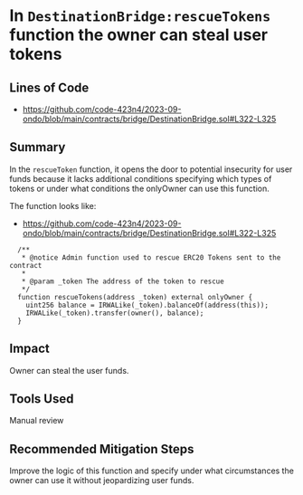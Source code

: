 # In `DestinationBridge:rescueTokens` function the owner can steal user tokens

## Lines of Code
- https://github.com/code-423n4/2023-09-ondo/blob/main/contracts/bridge/DestinationBridge.sol#L322-L325

## Summary
In the `rescueToken` function, it opens the door to potential insecurity for user funds because it lacks additional conditions specifying which types of tokens or under what conditions the onlyOwner can use this function.

The function looks like:
- https://github.com/code-423n4/2023-09-ondo/blob/main/contracts/bridge/DestinationBridge.sol#L322-L325

```solidity
  /**
   * @notice Admin function used to rescue ERC20 Tokens sent to the contract
   *
   * @param _token The address of the token to rescue
   */
  function rescueTokens(address _token) external onlyOwner {
    uint256 balance = IRWALike(_token).balanceOf(address(this));
    IRWALike(_token).transfer(owner(), balance);
  }
```

## Impact
Owner can steal the user funds.


## Tools Used
Manual review 

## Recommended Mitigation Steps
Improve the logic of this function and specify under what circumstances the owner can use it without jeopardizing user funds.
